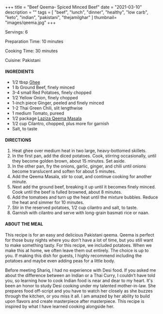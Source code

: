 +++
title = "Beef Qeema- Spiced Minced Beef"
date = "2021-03-10"
description = ""
tags = [
    "beef",
    "lunch",
    "dinner",
    "healthy",
    "low carb", 
    "keto", 
    "indian",
    "pakistani",
    "thejamilghar"
]
thumbnail= "images/qeema.jpg"
+++

Servings: 6 <!--more-->

Preparation Time: 10 minutes 

Cooking Time: 30 minutes 

Cuisine: Pakistani


#### INGREDIENTS 

* 1/2 tbsp [Ghee](https://amzn.to/2ZkJkrW) 
* 1 lb Ground Beef, finely minced 
* 3-4 small Red Potatoes, finely chopped 
* 1/2 Yellow Onion, finely chopped 
* 1-inch piece Ginger, peeled and finely minced
* 1-2 Thai Green Chili, slit lengthwise 
* 1 medium Tomato, pureed 
* 1/2 package [Laziza Qeema Masala](https://amzn.to/3b4Y4B0)
* 1/2 cup Cilantro, chopped, plus more for garnish 
* Salt, to taste 

#### DIRECTIONS 

1. Heat ghee over medium heat in two large, heavy-bottomed skillets.  
2. In the first pan, add the diced potatoes. Cook, stirring occasionally, until they become golden brown, about 15 minutes. Set aside.
3. In the other pan, fry the onions, garlic, ginger, and chili until onions become translucent and soften for about 5 minutes. 
4. Add the Qeema Masala, stir to coat, and continue cooking for another minute.
5. Next add the ground beef, breaking it up until it becomes finely minced. Cook until the beef is fulled browned, about 8 minutes. 
6. Add the tomatoes and turn up the heat until the mixture bubbles. Reduce the heat and simmer for 10 minutes. 
7. Stir in the reserved potatoes, 1/2 cup cilantro and salt, to taste. 
8. Garnish with cilantro and serve with long-grain basmati rice or naan. 

#### ABOUT THE MEAL 

This recipe is for an easy and delicious Pakistani qeema. Qeema is perfect for those busy nights where you don't have a lot of time, but you still want to make something tasty. For this recipe, we included potatoes. When we make this at home, we often leave them out entirely. The choice is up to you. If making this dish for guests, I highly recommend including the potatoes and maybe even adding peas for a little body. 

Before meeting Shariq, I had no experience with Desi food. If you asked me about the difference between an Indian or a Thai Curry, I couldn’t have told you, so learning how to cook Indian food is near and dear to my heart. It's been an honor to study Desi cooking under my talented mother-in-law. She prepares food off-script and you have to watch her closely as she buzzes through the kitchen, or you miss it all. I am amazed by her ability to build upon flavors and create masterpiece after masterpiece. This recipe is inspired by what I have learned cooking alongside her.
